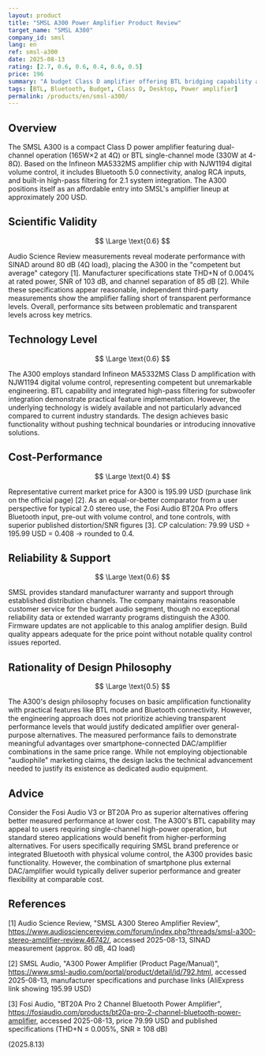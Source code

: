 ```yaml
---
layout: product
title: "SMSL A300 Power Amplifier Product Review"
target_name: "SMSL A300"
company_id: smsl
lang: en
ref: smsl-a300
date: 2025-08-13
rating: [2.7, 0.6, 0.6, 0.4, 0.6, 0.5]
price: 196
summary: "A budget Class D amplifier offering BTL bridging capability and Bluetooth connectivity, but hampered by modest measured performance that falls short of equally-priced competitors."
tags: [BTL, Bluetooth, Budget, Class D, Desktop, Power amplifier]
permalink: /products/en/smsl-a300/
---
```

## Overview

The SMSL A300 is a compact Class D power amplifier featuring dual-channel operation (165W×2 at 4Ω) or BTL single-channel mode (330W at 4-8Ω). Based on the Infineon MA5332MS amplifier chip with NJW1194 digital volume control, it includes Bluetooth 5.0 connectivity, analog RCA inputs, and built-in high-pass filtering for 2.1 system integration. The A300 positions itself as an affordable entry into SMSL's amplifier lineup at approximately 200 USD.

## Scientific Validity

$$ \Large \text{0.6} $$

Audio Science Review measurements reveal moderate performance with SINAD around 80 dB (4Ω load), placing the A300 in the "competent but average" category [1]. Manufacturer specifications state THD+N of 0.004% at rated power, SNR of 103 dB, and channel separation of 85 dB [2]. While these specifications appear reasonable, independent third-party measurements show the amplifier falling short of transparent performance levels. Overall, performance sits between problematic and transparent levels across key metrics.

## Technology Level

$$ \Large \text{0.6} $$

The A300 employs standard Infineon MA5332MS Class D amplification with NJW1194 digital volume control, representing competent but unremarkable engineering. BTL capability and integrated high-pass filtering for subwoofer integration demonstrate practical feature implementation. However, the underlying technology is widely available and not particularly advanced compared to current industry standards. The design achieves basic functionality without pushing technical boundaries or introducing innovative solutions.

## Cost-Performance

$$ \Large \text{0.4} $$

Representative current market price for A300 is 195.99 USD (purchase link on the official page) [2]. As an equal-or-better comparator from a user perspective for typical 2.0 stereo use, the Fosi Audio BT20A Pro offers Bluetooth input, pre-out with volume control, and tone controls, with superior published distortion/SNR figures [3]. CP calculation: 79.99 USD ÷ 195.99 USD = 0.408 → rounded to 0.4.

## Reliability & Support

$$ \Large \text{0.6} $$

SMSL provides standard manufacturer warranty and support through established distribution channels. The company maintains reasonable customer service for the budget audio segment, though no exceptional reliability data or extended warranty programs distinguish the A300. Firmware updates are not applicable to this analog amplifier design. Build quality appears adequate for the price point without notable quality control issues reported.

## Rationality of Design Philosophy

$$ \Large \text{0.5} $$

The A300's design philosophy focuses on basic amplification functionality with practical features like BTL mode and Bluetooth connectivity. However, the engineering approach does not prioritize achieving transparent performance levels that would justify dedicated amplifier over general-purpose alternatives. The measured performance fails to demonstrate meaningful advantages over smartphone-connected DAC/amplifier combinations in the same price range. While not employing objectionable "audiophile" marketing claims, the design lacks the technical advancement needed to justify its existence as dedicated audio equipment.

## Advice

Consider the Fosi Audio V3 or BT20A Pro as superior alternatives offering better measured performance at lower cost. The A300's BTL capability may appeal to users requiring single-channel high-power operation, but standard stereo applications would benefit from higher-performing alternatives. For users specifically requiring SMSL brand preference or integrated Bluetooth with physical volume control, the A300 provides basic functionality. However, the combination of smartphone plus external DAC/amplifier would typically deliver superior performance and greater flexibility at comparable cost.

## References

[1] Audio Science Review, "SMSL A300 Stereo Amplifier Review", https://www.audiosciencereview.com/forum/index.php?threads/smsl-a300-stereo-amplifier-review.46742/, accessed 2025-08-13, SINAD measurement (approx. 80 dB, 4Ω load)

[2] SMSL Audio, "A300 Power Amplifier (Product Page/Manual)", https://www.smsl-audio.com/portal/product/detail/id/792.html, accessed 2025-08-13, manufacturer specifications and purchase links (AliExpress link showing 195.99 USD)

[3] Fosi Audio, "BT20A Pro 2 Channel Bluetooth Power Amplifier", https://fosiaudio.com/products/bt20a-pro-2-channel-bluetooth-power-amplifier, accessed 2025-08-13, price 79.99 USD and published specifications (THD+N ≤ 0.005%, SNR ≥ 108 dB)

(2025.8.13)